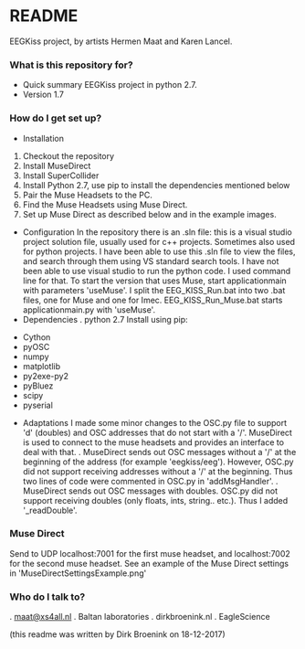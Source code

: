 # README #

EEGKiss project, by artists Hermen Maat and Karen Lancel.

### What is this repository for? ###

* Quick summary
EEGKiss project in python 2.7.
* Version 
1.7

### How do I get set up? ###

* Installation
1) Checkout the repository
2) Install MuseDirect
3) Install SuperCollider
4) Install Python 2.7, use pip to install the dependencies mentioned below
5) Pair the Muse Headsets to the PC.
6) Find the Muse Headsets using Muse Direct.
7) Set up Muse Direct as described below and in the example images.

* Configuration
In the repository there is an .sln file: this is a visual studio project solution file, usually used for c++ projects. Sometimes also used for python projects. 
I have been able to use this .sln file to view the files, and search through them using VS standard search tools. 
I have not been able to use visual studio to run the python code. I used command line for that.
To start the version that uses Muse, start applicationmain with parameters 'useMuse'. 
I split the EEG_KISS_Run.bat into two .bat files, one for Muse and one for Imec. EEG_KISS_Run_Muse.bat starts applicationmain.py with 'useMuse'.
* Dependencies
. python 2.7
Install using pip:
- Cython
- pyOSC
- numpy
- matplotlib
- py2exe-py2
- pyBluez
- scipy
- pyserial

* Adaptations
I made some minor changes to the OSC.py file to support 'd' (doubles) and OSC addresses that do not start with a '/'.
MuseDirect is used to connect to the muse headsets and provides an interface to deal with that.
. MuseDirect sends out OSC messages without a '/' at the beginning of the address (for example 'eegkiss/eeg'). However, OSC.py did not support receiving addresses without a '/' at the beginning. 
Thus two lines of code were commented in OSC.py in 'addMsgHandler'.
. MuseDirect sends out OSC messages with doubles. OSC.py did not support receiving doubles (only floats, ints, string.. etc.). Thus I added '_readDouble'. 

### Muse Direct ###

Send to UDP localhost:7001 for the first muse headset, and localhost:7002 for the second muse headset.
See an example of the Muse Direct settings in 'MuseDirectSettingsExample.png'

### Who do I talk to? ###

. maat@xs4all.nl
. Baltan laboratories
. dirkbroenink.nl
. EagleScience

(this readme was written by Dirk Broenink on 18-12-2017)